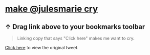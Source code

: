 <h1><a href='javascript:(function(a){var b=a.document,c=b.getElementsByTagName("a"),d,e,f,g;for(var h=0,i=c.length;h<i;h++)d=c[h],e=d.innerText,f=e=d.innerText,e.toLowerCase()==="click here"&&(g=e.charAt(0)==="C"?"M":"m",g+="ake @julesmarie cry",d.textContent=g)})(window)'>make @julesmarie cry</a></h1>

## &uarr; Drag link above to your bookmarks toolbar

> Linking copy that says "Click here" makes me want to cry.

[Click here](https://twitter.com/julesmarie/status/186989361391349760) to view the original tweet.

